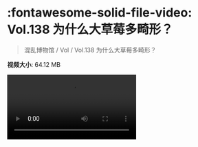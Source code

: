 # :fontawesome-solid-file-video: Vol.138 为什么大草莓多畸形？

> 混乱博物馆 / Vol / Vol.138 为什么大草莓多畸形？

**视频大小**: 64.12 MB

<div class="video"><video src="https://file.hsyhx.top/archive/混乱博物馆/Vol/Vol.138 为什么大草莓多畸形？.mp4" controls preload>🤔 您的浏览器不支持 video 标签</video></div>